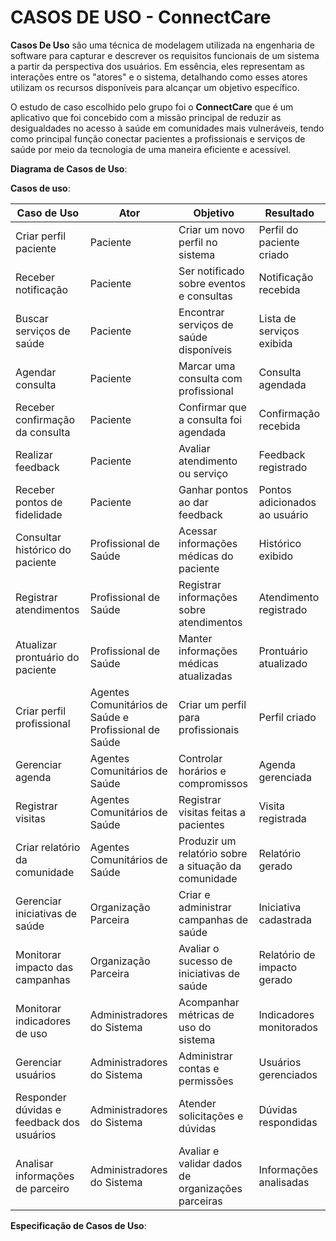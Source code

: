 # CASOS DE USO - ConnectCare

**Casos De Uso** são uma técnica de modelagem utilizada na engenharia de software para capturar e descrever os requisitos funcionais de um sistema a partir da perspectiva dos usuários. Em essência, eles representam as interações entre os "atores" e o sistema, detalhando como esses atores utilizam os recursos disponíveis para alcançar um objetivo específico.

O estudo de caso escolhido pelo grupo foi o **ConnectCare** que é um aplicativo que foi concebido com a missão principal de reduzir as desigualdades no acesso à saúde em comunidades mais vulneráveis, tendo como principal função conectar pacientes a profissionais e serviços de saúde por meio da tecnologia de uma maneira eficiente e acessível.

**Diagrama de Casos de Uso**:

**Casos de uso**:

| Caso de Uso                         | Ator                           | Objetivo                                             | Resultado                                         |
|--------------------------------------|--------------------------------|------------------------------------------------------|--------------------------------------------------|
| Criar perfil paciente               | Paciente                       | Criar um novo perfil no sistema                     | Perfil do paciente criado                        |
| Receber notificação                 | Paciente                       | Ser notificado sobre eventos e consultas            | Notificação recebida                             |
| Buscar serviços de saúde            | Paciente                       | Encontrar serviços de saúde disponíveis             | Lista de serviços exibida                        |
| Agendar consulta                    | Paciente                       | Marcar uma consulta com profissional                | Consulta agendada                                |
| Receber confirmação da consulta      | Paciente                       | Confirmar que a consulta foi agendada               | Confirmação recebida                             |
| Realizar feedback                    | Paciente                       | Avaliar atendimento ou serviço                      | Feedback registrado                              |
| Receber pontos de fidelidade         | Paciente                       | Ganhar pontos ao dar feedback                       | Pontos adicionados ao usuário                    |
| Consultar histórico do paciente      | Profissional de Saúde          | Acessar informações médicas do paciente             | Histórico exibido                                |
| Registrar atendimentos               | Profissional de Saúde          | Registrar informações sobre atendimentos            | Atendimento registrado                           |
| Atualizar prontuário do paciente     | Profissional de Saúde          | Manter informações médicas atualizadas              | Prontuário atualizado                            |
| Criar perfil profissional            | Agentes Comunitários de Saúde e Profissional de Saúde   | Criar um perfil para profissionais                  | Perfil criado                                    |
| Gerenciar agenda                     | Agentes Comunitários de Saúde  | Controlar horários e compromissos                   | Agenda gerenciada                                |
| Registrar visitas                    | Agentes Comunitários de Saúde  | Registrar visitas feitas a pacientes                | Visita registrada                                |
| Criar relatório da comunidade        | Agentes Comunitários de Saúde  | Produzir um relatório sobre a situação da comunidade | Relatório gerado                                 |
| Gerenciar iniciativas de saúde       | Organização Parceira           | Criar e administrar campanhas de saúde              | Iniciativa cadastrada                            |
| Monitorar impacto das campanhas      | Organização Parceira           | Avaliar o sucesso de iniciativas de saúde           | Relatório de impacto gerado                      |
| Monitorar indicadores de uso         | Administradores do Sistema     | Acompanhar métricas de uso do sistema               | Indicadores monitorados                          |
| Gerenciar usuários                   | Administradores do Sistema     | Administrar contas e permissões                     | Usuários gerenciados                             |
| Responder dúvidas e feedback dos usuários | Administradores do Sistema | Atender solicitações e dúvidas                      | Dúvidas respondidas                              |
| Analisar informações de parceiro     | Administradores do Sistema     | Avaliar e validar dados de organizações parceiras   | Informações analisadas                           |



**Especificação de Casos de Uso**: